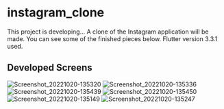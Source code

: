 # instagram_clone

This project is developing...
A clone of the Instagram application will be made.
You can see some of the finished pieces below.
Flutter version 3.3.1 used.

## Developed Screens

![Screenshot_20221020-135320](https://user-images.githubusercontent.com/57758337/196930156-c5813bbc-42b6-49fe-8b89-bad3d3cc8e45.png)
![Screenshot_20221020-135336](https://user-images.githubusercontent.com/57758337/196930169-79ad1845-498c-450d-a995-19098745f029.png)
![Screenshot_20221020-135439](https://user-images.githubusercontent.com/57758337/196930188-8727a1ab-40fd-495b-af11-ab6142cc7a42.png)
![Screenshot_20221020-135450](https://user-images.githubusercontent.com/57758337/196930201-34878ece-e352-4252-a170-59c16060c77f.png)
![Screenshot_20221020-135149](https://user-images.githubusercontent.com/57758337/196930224-6850f9da-bfea-4b0d-95e2-bf9d6397b008.png)
![Screenshot_20221020-135247](https://user-images.githubusercontent.com/57758337/196930235-7242e9bd-b5c8-49a1-b499-f89bd0c48ac2.png)
